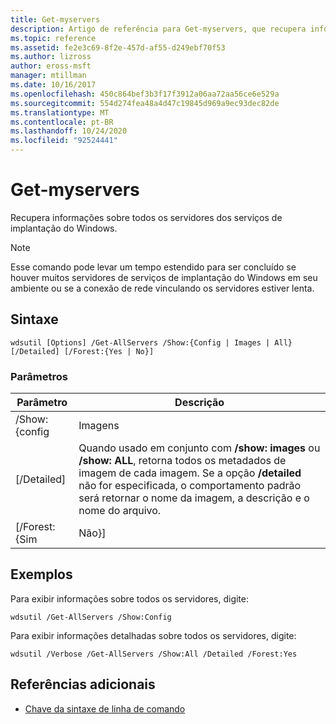 ```yaml
---
title: Get-myservers
description: Artigo de referência para Get-myservers, que recupera informações sobre todos os servidores de serviços de implantação do Windows.
ms.topic: reference
ms.assetid: fe2e3c69-8f2e-457d-af55-d249ebf70f53
ms.author: lizross
author: eross-msft
manager: mtillman
ms.date: 10/16/2017
ms.openlocfilehash: 450c864bef3b3f17f3912a06aa72aa56ce6e529a
ms.sourcegitcommit: 554d274fea48a4d47c19845d969a9ec93dec82de
ms.translationtype: MT
ms.contentlocale: pt-BR
ms.lasthandoff: 10/24/2020
ms.locfileid: "92524441"
---
```

# <a name="get-allservers"></a>Get-myservers

Recupera informações sobre todos os servidores dos serviços de implantação do Windows.

> [!NOTE]
> Esse comando pode levar um tempo estendido para ser concluído se houver muitos servidores de serviços de implantação do Windows em seu ambiente ou se a conexão de rede vinculando os servidores estiver lenta.

## <a name="syntax"></a>Sintaxe

```
wdsutil [Options] /Get-AllServers /Show:{Config | Images | All} [/Detailed] [/Forest:{Yes | No}]
```

### <a name="parameters"></a>Parâmetros

|   Parâmetro   |                                                                                                                 Descrição                                                                                                                  |
|---------------|----------------------------------------------------------------------------------------------------------------------------------------------------------------------------------------------------------------------------------------------|
| /Show: {config |                                                                                                                    Imagens                                                                                                                    |
|  [/Detailed]  | Quando usado em conjunto com **/show: images** ou **/show: ALL**, retorna todos os metadados de imagem de cada imagem. Se a opção **/detailed** não for especificada, o comportamento padrão será retornar o nome da imagem, a descrição e o nome do arquivo. |
| [/Forest: {Sim |                                                                                                                     Não}]                                                                                                                     |

## <a name="examples"></a>Exemplos

Para exibir informações sobre todos os servidores, digite:
```
wdsutil /Get-AllServers /Show:Config
```
Para exibir informações detalhadas sobre todos os servidores, digite:
```
wdsutil /Verbose /Get-AllServers /Show:All /Detailed /Forest:Yes
```

## <a name="additional-references"></a>Referências adicionais

- [Chave da sintaxe de linha de comando](command-line-syntax-key.md)
